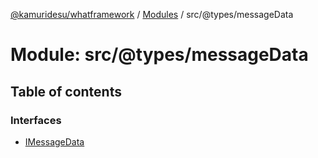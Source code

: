 [@kamuridesu/whatframework](../README.md) / [Modules](../modules.md) / src/@types/messageData

# Module: src/@types/messageData

## Table of contents

### Interfaces

- [IMessageData](../interfaces/src__types_messageData.IMessageData.md)
